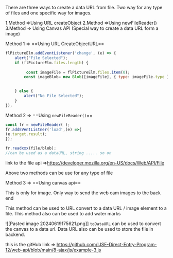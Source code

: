 There are three ways to create a data URL from file. Two way for any type of files and one specific way for images.

1.Method =>Using URL createObject
2.Method =>Using newFileReader()
3.Method => Using Canvas API (Special way to create a data URL form a image)


Method 1 =>
==Using URL CreateObjectURL==

```js
flPictureElm.addEventListener('change', (e) => {  
    alert("File Selected");  
    if (flPictureElm.files.length) {  
  
         const imageFile = flPictureElm.files.item(0);        
        const imageBlob= new Blob([imageFile], { type: imageFile.type });     const dataURL = URL.createObjectURL(imageFile);            pictureElm.style.background = `url('${dataURL}')`;  
    

    } else {  
        alert("No File Selected");  
    }  
});
```

Method 2 => 
==Using `newFileReader()`==

```js
const fr = newFileReader( );
fr.addEVentListner('load',(e) =>{
(e.target.result);
});

fr.readxxx(file/blob);
//can be used as a dataURL, string ..... so on
```

link to the file api =>https://developer.mozilla.org/en-US/docs/Web/API/File


Above two methods can be use for any type of file

Method 3 => 
==Using canvas api==

This is only for image. Only way to send the web cam images to the back end

This  method can be used to URL convert to a data URL / image element to a file.
This method also can be used to add water marks

![[Pasted image 20240619175621.png]]
`toDataURL` can be used to convert the canvas to a data url. Data URL also can be used to store the file in backend. 

this is the gitHub link => https://github.com/IJSE-Direct-Entry-Program-12/web-api/blob/main/8-ajax/js/example-3.js



